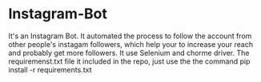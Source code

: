 # Instagram-Bot
It's an Instagram Bot.
It automated the process to follow the account from other people's instagam followers, which help your to increase your reach and probably get more followers.
It use Selenium and chorme driver.
The requiremenst.txt file it included in the repo, just use the the command pip install -r requirements.txt

